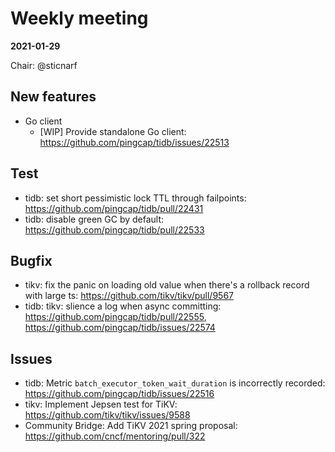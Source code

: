 # Weekly meeting

**2021-01-29**

Chair: @sticnarf

## New features

* Go client
  * [WIP] Provide standalone Go client: https://github.com/pingcap/tidb/issues/22513

## Test

* tidb: set short pessimistic lock TTL through failpoints: https://github.com/pingcap/tidb/pull/22431
* tidb: disable green GC by default: https://github.com/pingcap/tidb/pull/22533

## Bugfix

* tikv: fix the panic on loading old value when there's a rollback record with large ts: https://github.com/tikv/tikv/pull/9567
* tidb: tikv: slience a log when async committing: https://github.com/pingcap/tidb/pull/22555, https://github.com/pingcap/tidb/issues/22574

## Issues

* tidb: Metric `batch_executor_token_wait_duration` is incorrectly recorded: https://github.com/pingcap/tidb/issues/22516
* tikv: Implement Jepsen test for TiKV: https://github.com/tikv/tikv/issues/9588
* Community Bridge: Add TiKV 2021 spring proposal: https://github.com/cncf/mentoring/pull/322
